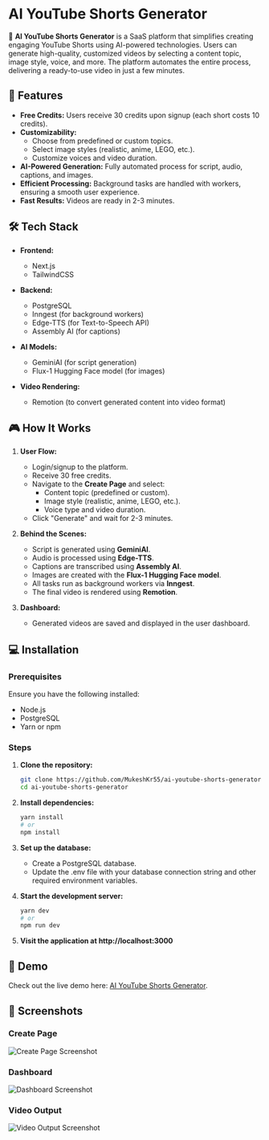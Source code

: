 # AI YouTube Shorts Generator  

🚀 **AI YouTube Shorts Generator** is a SaaS platform that simplifies creating engaging YouTube Shorts using AI-powered technologies. Users can generate high-quality, customized videos by selecting a content topic, image style, voice, and more. The platform automates the entire process, delivering a ready-to-use video in just a few minutes.  

## 🌟 Features  

- **Free Credits:** Users receive 30 credits upon signup (each short costs 10 credits).  
- **Customizability:**  
  - Choose from predefined or custom topics.  
  - Select image styles (realistic, anime, LEGO, etc.).  
  - Customize voices and video duration.  
- **AI-Powered Generation:** Fully automated process for script, audio, captions, and images.  
- **Efficient Processing:** Background tasks are handled with workers, ensuring a smooth user experience.  
- **Fast Results:** Videos are ready in 2-3 minutes.  

## 🛠️ Tech Stack  

- **Frontend:**  
  - Next.js  
  - TailwindCSS  

- **Backend:**  
  - PostgreSQL  
  - Inngest (for background workers)  
  - Edge-TTS (for Text-to-Speech API)  
  - Assembly AI (for captions)  

- **AI Models:**  
  - GeminiAI (for script generation)  
  - Flux-1 Hugging Face model (for images)  

- **Video Rendering:**  
  - Remotion (to convert generated content into video format)  

## 🎮 How It Works  

1. **User Flow:**  
   - Login/signup to the platform.  
   - Receive 30 free credits.  
   - Navigate to the **Create Page** and select:  
     - Content topic (predefined or custom).  
     - Image style (realistic, anime, LEGO, etc.).  
     - Voice type and video duration.  
   - Click "Generate" and wait for 2-3 minutes.  

2. **Behind the Scenes:**  
   - Script is generated using **GeminiAI**.  
   - Audio is processed using **Edge-TTS**.  
   - Captions are transcribed using **Assembly AI**.  
   - Images are created with the **Flux-1 Hugging Face model**.  
   - All tasks run as background workers via **Inngest**.  
   - The final video is rendered using **Remotion**.  

3. **Dashboard:**  
   - Generated videos are saved and displayed in the user dashboard.  

## 💻 Installation  

### Prerequisites  
Ensure you have the following installed:  
- Node.js  
- PostgreSQL  
- Yarn or npm  

### Steps  

1. **Clone the repository:**
   ```bash  
   git clone https://github.com/MukeshKr55/ai-youtube-shorts-generator.git  
   cd ai-youtube-shorts-generator
   ```
   
2. **Install dependencies:**
    ```bash
    yarn install  
    # or  
    npm install  
    ```
    
 3. **Set up the database:**
    - Create a PostgreSQL database.
    - Update the .env file with your database connection string and other required environment variables.

4. **Start the development server:**
    ```bash
    yarn dev  
    # or  
    npm run dev
    ```

5. **Visit the application at http://localhost:3000**

## 🎥 Demo  

Check out the live demo here: [AI YouTube Shorts Generator](https://ai-youtube-shorts-generator-coral.vercel.app/).  

## 📸 Screenshots  

### Create Page  
![Create Page Screenshot](https://github.com/user-attachments/assets/ea7470c8-6c43-4eb1-905e-8ba1ef54e159)


### Dashboard  
![Dashboard Screenshot](https://github.com/user-attachments/assets/9e00bab7-c0a8-4418-9638-3a0a4b5ec35e)


### Video Output  
![Video Output Screenshot](https://via.placeholder.com/800x400?text=Video+Preview)  


